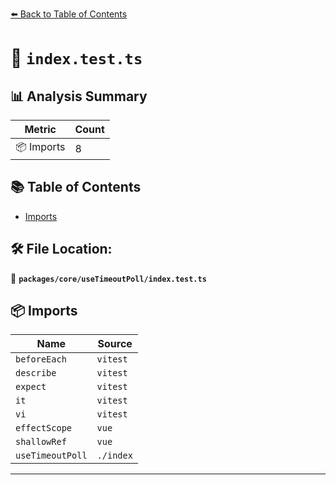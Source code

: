 [⬅️ Back to Table of Contents](../../../index.md)

# 📄 `index.test.ts`

## 📊 Analysis Summary

| Metric | Count |
|--------|-------|
| 📦 Imports | 8 |

## 📚 Table of Contents

- [Imports](#imports)

## 🛠️ File Location:
📂 **`packages/core/useTimeoutPoll/index.test.ts`**

## 📦 Imports

| Name | Source |
|------|--------|
| `beforeEach` | `vitest` |
| `describe` | `vitest` |
| `expect` | `vitest` |
| `it` | `vitest` |
| `vi` | `vitest` |
| `effectScope` | `vue` |
| `shallowRef` | `vue` |
| `useTimeoutPoll` | `./index` |


---